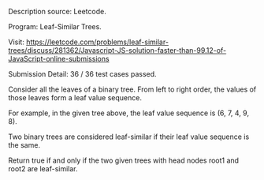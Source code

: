 Description source: Leetcode.

Program: Leaf-Similar Trees.

Visit: https://leetcode.com/problems/leaf-similar-trees/discuss/281362/Javascript-JS-solution-faster-than-99.12-of-JavaScript-online-submissions

Submission Detail: 36 / 36 test cases passed.

Consider all the leaves of a binary tree.  From left to right order, the values of those leaves form a leaf value sequence.

For example, in the given tree above, the leaf value sequence is (6, 7, 4, 9, 8).

Two binary trees are considered leaf-similar if their leaf value sequence is the same.

Return true if and only if the two given trees with head nodes root1 and root2 are leaf-similar.

